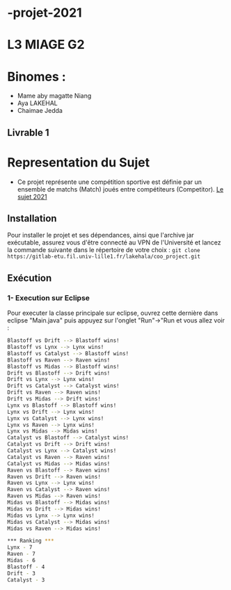 # -projet-2021 
# L3 MIAGE G2
# Binomes :  

- Mame aby magatte Niang
- Aya LAKEHAL
- Chaimae Jedda
## Livrable 1

# Representation du Sujet
- Ce projet représente une compétition sportive est définie par un ensemble de matchs (Match) joués entre compétiteurs (Competitor).
[Le sujet 2021](https://www.fil.univ-lille1.fr/~quinton/coo/projet/competitions.pdf)


## Installation 
Pour installer le projet et ses dépendances, ainsi que l'archive jar exécutable, assurez vous d'être connecté au VPN de l'Université et lancez la commande suivante dans le répertoire de votre choix :
`git clone https://gitlab-etu.fil.univ-lille1.fr/lakehala/coo_project.git` 

## Exécution
### 1- Execution sur Eclipse
Pour executer la classe principale sur eclipse, ouvrez cette dernière dans eclipse "Main.java" puis appuyez sur l'onglet "Run"->"Run et vous allez voir :

```bash
Blastoff vs Drift --> Blastoff wins! 
Blastoff vs Lynx --> Lynx wins! 
Blastoff vs Catalyst --> Blastoff wins! 
Blastoff vs Raven --> Raven wins! 
Blastoff vs Midas --> Blastoff wins! 
Drift vs Blastoff --> Drift wins! 
Drift vs Lynx --> Lynx wins! 
Drift vs Catalyst --> Catalyst wins! 
Drift vs Raven --> Raven wins! 
Drift vs Midas --> Drift wins! 
Lynx vs Blastoff --> Blastoff wins! 
Lynx vs Drift --> Lynx wins! 
Lynx vs Catalyst --> Lynx wins! 
Lynx vs Raven --> Lynx wins! 
Lynx vs Midas --> Midas wins! 
Catalyst vs Blastoff --> Catalyst wins! 
Catalyst vs Drift --> Drift wins! 
Catalyst vs Lynx --> Catalyst wins! 
Catalyst vs Raven --> Raven wins! 
Catalyst vs Midas --> Midas wins! 
Raven vs Blastoff --> Raven wins! 
Raven vs Drift --> Raven wins! 
Raven vs Lynx --> Lynx wins! 
Raven vs Catalyst --> Raven wins! 
Raven vs Midas --> Raven wins! 
Midas vs Blastoff --> Midas wins! 
Midas vs Drift --> Midas wins! 
Midas vs Lynx --> Lynx wins! 
Midas vs Catalyst --> Midas wins! 
Midas vs Raven --> Midas wins! 

*** Ranking ***
Lynx - 7
Raven - 7
Midas - 6
Blastoff - 4
Drift - 3
Catalyst - 3
```
 

